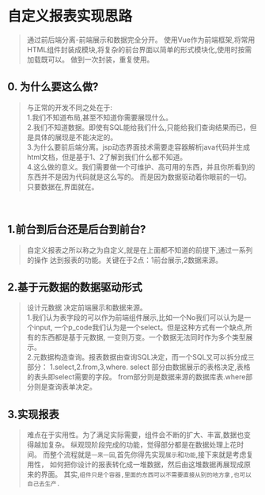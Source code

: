 # 自定义报表实现思路
>通过前后端分离-前端展示和数据完全分开。
使用Vue作为前端框架,将常用HTML组件封装成模块,将复杂的前台界面以简单的形式模块化,使用时按需加载既可以。
做到一次封装，重复使用。

## 0. 为什么要这么做?
>与正常的开发不同之处在于:<br/>
1.我们不知道布局,甚至不知道你需要展现什么。<br/>
2.我们不知道数据。即使有SQL能给我们什么,只能给我们查询结果而已，但是具体的展现是不能决定的。<br/>
3.为什么要前后端分离。jsp动态界面技术需要走容器解析java代码并生成html文档，但是基于1、2了解到我们什么都不知道。
<br/>4.这么做的意义。我们需要做一个可维护、高可用的东西，并且你所看到的东西并不是因为代码就是这么写的。
而是因为数据驱动着你眼前的一切。只要数据在,界面就在。
<br/>

## 1.前台到后台还是后台到前台?
>自定义报表之所以称之为自定义,就是在上面都不知道的前提下,通过一系列的操作
达到报表的功能。关键在于2点：1前台展示,2数据来源。

## 2.基于元数据的数据驱动形式

>设计元数据 决定前端展示和数据来源。<br/>
1.我们认为表字段的可以作为前端组件展示,比如一个No我们可以认为是一个input,
一个p_code我们认为是一个select。但是这种方式有一个缺点,所有的东西都是基于元数据,
一变则万变。一个数据无法同时作为多个类型展示。<br>
2.元数据构造查询。报表数据由查询SQL决定，而一个SQL又可以拆分成三部分：
1.select,2.from,3,where. select 部分由数据展示的表格决定,表格的表头即select需要的字段。
from部分则是数据来源的数据库表.where部分则是查询表单决定。

## 3.实现报表
>难点在于实用性。为了满足实际需要，组件会不断的扩大、丰富,数据也变得越加复杂。
纵观现阶段完成的功能，觉得部分都是在数据处理上花时间。
而整个流程就是``一来一回``,首先你得先实现`展示`和`功能`,接下来就是考虑复用性，
如何把你设计的报表转化成一堆数据，然后由这堆数据再展现成原来的界面。
其实,``组件只是个容器,里面的东西可以不需要直接从别的地方拿,也可以自己去生产.``

